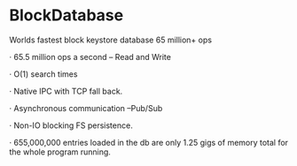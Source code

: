 # BlockDatabase
Worlds fastest block keystore database 65 million+ ops

· 65.5 million ops a second – Read and Write

· O(1) search times

· Native IPC with TCP fall back.

· Asynchronous communication –Pub/Sub

· Non-IO blocking FS persistence.

· 655,000,000 entries loaded in the db are only 1.25 gigs of memory total for the whole program running.
